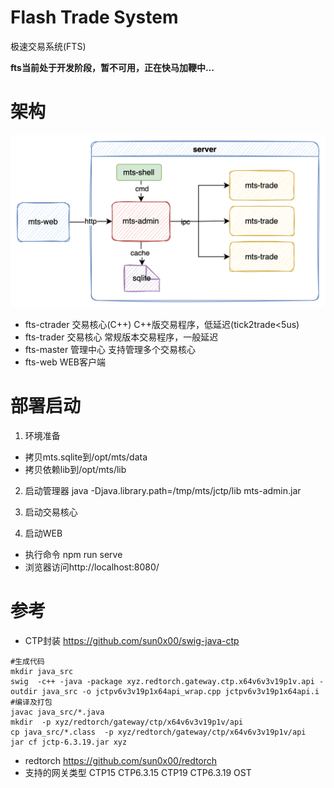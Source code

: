# Flash Trade System
极速交易系统(FTS)

**fts当前处于开发阶段，暂不可用，正在快马加鞭中...**


# 架构
![架构图](./mts.png)

* fts-ctrader   交易核心(C++)
C++版交易程序，低延迟(tick2trade<5us)
* fts-trader    交易核心
常规版本交易程序，一般延迟
* fts-master   管理中心
支持管理多个交易核心
* fts-web     WEB客户端



# 部署启动
1. 环境准备
* 拷贝mts.sqlite到/opt/mts/data
* 拷贝依赖lib到/opt/mts/lib

2. 启动管理器
java -Djava.library.path=/tmp/mts/jctp/lib mts-admin.jar

3. 启动交易核心

4. 启动WEB
* 执行命令 npm run serve
* 浏览器访问http://localhost:8080/


# 参考
* CTP封装
  https://github.com/sun0x00/swig-java-ctp
```shell
#生成代码
mkdir java_src
swig  -c++ -java -package xyz.redtorch.gateway.ctp.x64v6v3v19p1v.api -outdir java_src -o jctpv6v3v19p1x64api_wrap.cpp jctpv6v3v19p1x64api.i
#编译及打包
javac java_src/*.java
mkdir  -p xyz/redtorch/gateway/ctp/x64v6v3v19p1v/api   
cp java_src/*.class  -p xyz/redtorch/gateway/ctp/x64v6v3v19p1v/api  
jar cf jctp-6.3.19.jar xyz                 

 ```
* redtorch
  https://github.com/sun0x00/redtorch
* 支持的网关类型
  CTP15  CTP6.3.15
  CTP19  CTP6.3.19
  OST